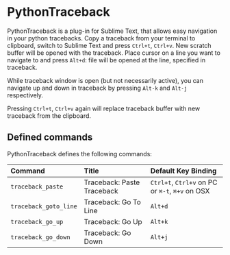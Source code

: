 PythonTraceback
===============

PythonTraceback is a plug-in for Sublime Text, that allows easy navigation in
your python tracebacks.  Copy a traceback from your terminal to clipboard,
switch to Sublime Text and press `Ctrl+t`, `Ctrl+v`. New scratch buffer will be
opened with the traceback. Place cursor on a line you want to navigate to and
press `Alt+d`: file will be opened at the line, specified in traceback.

While traceback window is open (but not necessarily active), you can navigate up
and down in traceback by pressing `Alt-k` and `Alt-j` respectively.

Pressing `Ctrl+t`, `Ctrl+v` again will replace traceback buffer with new
traceback from the clipboard.

Defined commands
----------------

PythonTraceback defines the following commands:

Command                 | Title                      | Default Key Binding
:-----------------------|:---------------------------|:----------------------------------------------------
`traceback_paste`       | Traceback: Paste Traceback | `Ctrl+t`, `Ctrl+v` on PC or `⌘-t`, `⌘+v` on OSX
`traceback_goto_line`   | Traceback: Go To Line      | `Alt+d`
`traceback_go_up`       | Traceback: Go Up           | `Alt+k`
`traceback_go_down`     | Traceback: Go Down         | `Alt+j`

